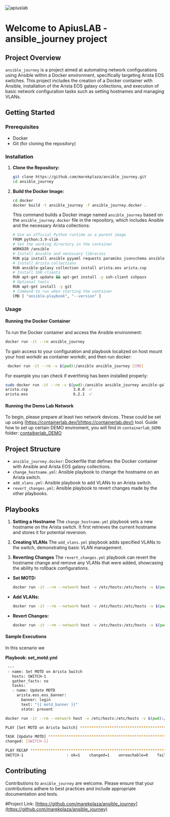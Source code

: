 
 ![apiuslab](https://marekplaza.github.io/apiuslab/apiuslab.png)


 # Welcome to ApiusLAB - ansible_journey project
 
 ## Project Overview
 
 `ansible_journey` is a project aimed at automating network configurations using Ansible within a Docker environment, specifically targeting Arista EOS switches. This project includes the creation of a Docker container with Ansible, installation of the Arista EOS galaxy collections, and execution of basic network configuration tasks such as setting hostnames and managing VLANs.
 
 ## Getting Started
 
 ### Prerequisites
 
 - Docker
 - Git (for cloning the repository)
 
 ### Installation
 
 1. **Clone the Repository:**
    ```bash
    git clone https://github.com/marekplaza/ansible_journey.git
    cd ansible_journey
    ```
 
 2. **Build the Docker Image:**
    ```bash
    cd docker
    docker build -t ansible_journey -f ansible_journey.docker .
    ```
 
    This command builds a Docker image named `ansible_journey` based on the `ansible_journey.docker` file in the repository, which includes Ansible and the necessary Arista collections:

    ```bash
    # Use an official Python runtime as a parent image
    FROM python:3.9-slim
    # Set the working directory in the container
    WORKDIR /ansible
    # Install Ansible and necessary libraries
    RUN pip install ansible pyyaml requests paramiko jsonschema ansible-pylibssh
    # Install Arista collections
    RUN ansible-galaxy collection install arista.eos arista.cvp
    # Install SSH clients
    RUN apt-get update && apt-get install -y ssh-client sshpass
    # Optional tools
    RUN apt-get install -y git
    # Command to run when starting the container
    CMD [ "ansible-playbook", "--version" ]
    ```
 
 ### Usage
 
 #### Running the Docker Container
 
 To run the Docker container and access the Ansible environment:
 
 ```bash
 docker run -it --rm ansible_journey
 ```
 
 To gain access to your configuration and playbook localized on host mount your host workdir as container workdir, and then run docker:

```bash
 docker run -it --rm -v $(pwd):/ansible ansible_journey [CMD]
```

For example you can check if everthinig has been installed properly:
```bash
sudo docker run -it --rm -v $(pwd):/ansible ansible_journey ansible-galaxy collection list |grep arista
arista.cvp                    3.8.0  ✅
arista.eos                    6.2.1  ✅
```

 #### Running the Demo Lab Network

 To begin, please prepare at least two network devices. These could be set up using [https://containerlab.dev/](https://containerlab.dev/) tool.
 Guide how to set up certain DEMO enviroment, you will find in `containerlab_DEMO` folder: [contaiberlab_DEMO](contaiberlab_DEMO)
 
 ## Project Structure
 
 - `ansible_journey.docker`: Dockerfile that defines the Docker container with Ansible and Arista EOS galaxy collections.
 - `change_hostname.yml`: Ansible playbook to change the hostname on an Arista switch.
 - `add_vlans.yml`: Ansible playbook to add VLANs to an Arista switch.
 - `revert_changes.yml`: Ansible playbook to revert changes made by the other playbooks.
 
 ## Playbooks
 
 1. **Setting a Hostname**
    The `change_hostname.yml` playbook sets a new hostname on the Arista switch. It first retrieves the current hostname and stores it for potential reversion.
 
2. **Creating VLANs**
    The `add_vlans.yml` playbook adds specified VLANs to the switch, demonstrating basic VLAN management.
 
3. **Reverting Changes**
    The `revert_changes.yml` playbook can revert the hostname change and remove any VLANs that were added, showcasing the ability to rollback configurations.

 - **Set MOTD:**
   ```bash
   docker run -it --rm --network host -v /etc/hosts:/etc/hosts -v $(pwd):/ansible ansible_journey ansible-playbook ./playbooks/set_motd.yml -i inventory.yml
   ```

 - **Add VLANs:**
   ```bash
   docker run -it --rm --network host -v /etc/hosts:/etc/hosts -v $(pwd):/ansible ansible_journey ansible-playbook ./playbooks/add_vlans.yml -i inventory.yml
   ```
 
 - **Revert Changes:**
   ```bash
   docker run -it --rm --network host -v /etc/hosts:/etc/hosts -v $(pwd):/ansible ansible_journey ansible-playbook ./playbooks/revert_changes.yml -i inventory.yml
   ```
 
 #### Sample Executions
 
In this scenario we 

   **Playbook: set_motd.yml**
   ```bash
    ---
    - name: Set MOTD on Arista Switch
      hosts: SWITCH-1
      gather_facts: no
      tasks:
      - name: Update MOTD
        arista.eos.eos_banner:
          banner: login
          text: "{{ motd_banner }}"
          state: present
   ```


   ```bash
   docker run -it --rm --network host -v /etc/hosts:/etc/hosts -v $(pwd):/ansible ansible_journey ansible-playbook ./playbooks/set_motd.yml -i inventory.yml

   PLAY [Set MOTD on Arista Switch] *************************************************************************************************************************************************************************************

   TASK [Update MOTD] ***************************************************************************************************************************************************************************************************
   changed: [SWITCH-1]

   PLAY RECAP ***********************************************************************************************************************************************************************************************************
   SWITCH-1                   : ok=1    changed=1    unreachable=0    failed=0    skipped=0    rescued=0    ignored=0
   ```

## Contributing
 
 Contributions to `ansible_journey` are welcome. Please ensure that your contributions adhere to best practices and include appropriate documentation and tests.

 #Project Link: [https://github.com/marekplaza/ansible_journey](https://github.com/marekplaza/ansible_journey)